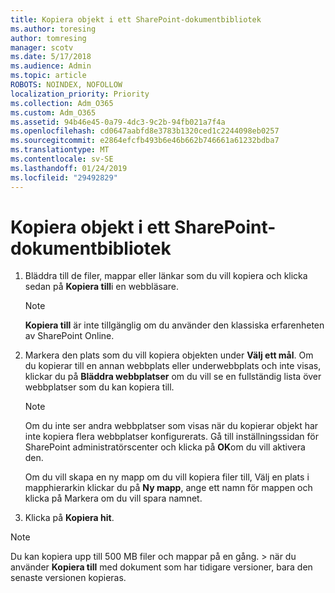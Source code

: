 ```yaml
---
title: Kopiera objekt i ett SharePoint-dokumentbibliotek
ms.author: toresing
author: tomresing
manager: scotv
ms.date: 5/17/2018
ms.audience: Admin
ms.topic: article
ROBOTS: NOINDEX, NOFOLLOW
localization_priority: Priority
ms.collection: Adm_O365
ms.custom: Adm_O365
ms.assetid: 94b46e45-0a79-4dc3-9c2b-94fb021a7f4a
ms.openlocfilehash: cd0647aabfd8e3783b1320ced1c2244098eb0257
ms.sourcegitcommit: e2864efcfb493b6e46b662b746661a61232bdba7
ms.translationtype: MT
ms.contentlocale: sv-SE
ms.lasthandoff: 01/24/2019
ms.locfileid: "29492829"
---
```

# <a name="copy-items-in-a-sharepoint-document-library"></a>Kopiera objekt i ett SharePoint-dokumentbibliotek

1. Bläddra till de filer, mappar eller länkar som du vill kopiera och klicka sedan på **Kopiera till**i en webbläsare.
    
    > [!NOTE]
    > **Kopiera till** är inte tillgänglig om du använder den klassiska erfarenheten av SharePoint Online. 
  
2. Markera den plats som du vill kopiera objekten under **Välj ett mål**. Om du kopierar till en annan webbplats eller underwebbplats och inte visas, klickar du på **Bläddra webbplatser** om du vill se en fullständig lista över webbplatser som du kan kopiera till. 
    
    > [!NOTE]
    > Om du inte ser andra webbplatser som visas när du kopierar objekt har inte kopiera flera webbplatser konfigurerats. Gå till inställningssidan för SharePoint administratörscenter och klicka på **OK**om du vill aktivera den. 
  
    Om du vill skapa en ny mapp om du vill kopiera filer till, Välj en plats i mapphierarkin klickar du på **Ny mapp**, ange ett namn för mappen och klicka på Markera om du vill spara namnet.
    
3. Klicka på **Kopiera hit**.
    
> [!NOTE]
>  Du kan kopiera upp till 500 MB filer och mappar på en gång. > när du använder **Kopiera till** med dokument som har tidigare versioner, bara den senaste versionen kopieras. 
  

